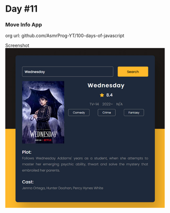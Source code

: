 # Day #11

### Move Info App
org url: github.com/AsmrProg-YT/100-days-of-javascript

Screenshot
![sc](./screenshot.jpg)